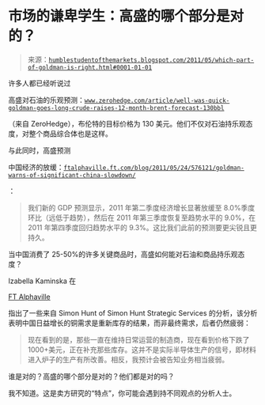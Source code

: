 <!--yml

分类：未分类

日期：2024-05-18 04:19:57

-->

# 市场的谦卑学生：高盛的哪个部分是对的？

> 来源：[`humblestudentofthemarkets.blogspot.com/2011/05/which-part-of-goldman-is-right.html#0001-01-01`](https://humblestudentofthemarkets.blogspot.com/2011/05/which-part-of-goldman-is-right.html#0001-01-01)

许多人都已经听说过

高盛对石油的乐观预测：[`www.zerohedge.com/article/well-was-quick-goldman-goes-long-crude-raises-12-month-brent-forecast-130bbl`](http://www.zerohedge.com/article/well-was-quick-goldman-goes-long-crude-raises-12-month-brent-forecast-130bbl)

（来自 ZeroHedge），布伦特的目标价格为 130 美元。他们不仅对石油持乐观态度，对整个商品综合体也是这样。

与此同时，高盛预测

中国经济的放缓：[`ftalphaville.ft.com/blog/2011/05/24/576121/goldman-warns-of-significant-china-slowdown/`](http://ftalphaville.ft.com/blog/2011/05/24/576121/goldman-warns-of-significant-china-slowdown/)

：

> 我们新的 GDP 预测显示，2011 年第二季度经济增长显著放缓至 8.0%季度环比（远低于趋势），然后在 2011 年第三季度恢复至趋势水平的 9.0%，在 2011 年第四季度回归趋势水平的 9.3%。这比我们此前的预测要更尖锐且更持久。

当中国消费了 25-50%的许多关键商品时，高盛如何能对石油和商品持乐观态度？

Izabella Kaminska 在

[FT Alphaville](http://ftalphaville.ft.com/blog/2011/05/24/576131/and-now-goldman-says-the-commodities-correction-is-over/)

指出了一些来自 Simon Hunt of Simon Hunt Strategic Services 的分析，该分析表明中国日益增长的铜需求是重新库存的结果，而非最终需求，后者仍然疲弱：

> 现在看到的是，那些一直在维持日常运营的制造商，现在看到价格下跌了 1000+美元，正在补充那些库存。这并不是实际半导体生产的信号，即材料进入炉子的生产有所改善。相反，我预计会被告知业务相当疲弱。

谁是对的？高盛的哪个部分是对的？他们都是对的吗？

我不知道。这是卖方研究的“特点”，你可能会遇到持不同观点的分析人士。
